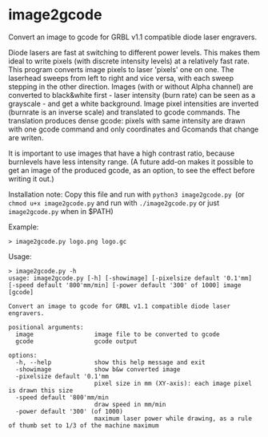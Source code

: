 # image2gcode
Convert an image to gcode for GRBL v1.1 compatible diode laser engravers.

Diode lasers are fast at switching to different power levels. This makes them ideal to write pixels (with discrete intensity levels) at a relatively fast rate. This program converts image pixels to laser 'pixels' one on one. The laserhead sweeps from left to right and vice versa, with each sweep stepping in the other direction. Images (with or without Alpha channel) are converted to black&white first - laser intensity (burn rate) can be seen as a grayscale - and get a white background. Image pixel intensities are inverted (burnrate is an inverse scale) and translated to gcode commands.
The translation produces dense gcode: pixels with same intensity are drawn with one gcode command and only coordinates and Gcomands that change are writen.

It is important to use images that have a high contrast ratio, because burnlevels have less intensity range. (A future add-on makes it possible to get an image of the produced gcode, as an option, to see the effect before writing it out.)

Installation note: 
Copy this file and run with ```python3 image2gcode.py ```(or ```chmod u+x image2gcode.py``` and run with ```./image2gcode.py``` or just ```image2gcode.py``` when in $PATH)

Example:
```
> image2gcode.py logo.png logo.gc
```
Usage:
```
> image2gcode.py -h
usage: image2gcode.py [-h] [-showimage] [-pixelsize default '0.1'mm] [-speed default '800'mm/min] [-power default '300' of 1000] image [gcode]

Convert an image to gcode for GRBL v1.1 compatible diode laser engravers.

positional arguments:
  image                 image file to be converted to gcode
  gcode                 gcode output

options:
  -h, --help            show this help message and exit
  -showimage            show b&w converted image
  -pixelsize default '0.1'mm
                        pixel size in mm (XY-axis): each image pixel is drawn this size
  -speed default '800'mm/min
                        draw speed in mm/min
  -power default '300' (of 1000)
                        maximum laser power while drawing, as a rule of thumb set to 1/3 of the machine maximum

```                        
                        
